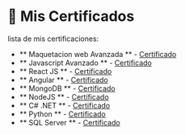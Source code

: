 # 📜 Mis Certificados

lista de mis certificaciones:

- ** Maquetacion web Avanzada ** - [Certificado](file:///C:/Users/PC-1/Downloads/Certificado-Maquetador-Web-Avanzado-Educaci%C3%B3nIT.pdf)
- ** Javascript Avanzado ** - [Certificado](file:///C:/Users/PC-1/Downloads/Certificado-Javascript-Desarrollador-Avanzado-Educaci%C3%B3nIT.pdf)
- ** React JS ** - [Certificado](https://udemy-certificate.s3.amazonaws.com/pdf/UC-f8bdad47-069a-474b-9519-fd4dd6521fbc.pdf)
- ** Angular ** - [Certificado](file:///C:/Users/PC-1/Downloads/Certificado-Angular-13-Educaci%C3%B3nIT.pdf)
- ** MongoDB ** - [Certificado](file:///C:/Users/PC-1/Downloads/Certificado-Introducci%C3%B3n-a-MongoDB-Educaci%C3%B3nIT.pdf)
- ** NodeJS ** - [Certificado](file:///C:/Users/PC-1/Downloads/Certificado-NodeJS-Backend-Educaci%C3%B3nIT.pdf)
- ** C# .NET ** - [Certificado](file:///C:/Users/PC-1/Downloads/Certificado-Introducci%C3%B3n-a-C%23-.NET-Educaci%C3%B3nIT.pdf)
- ** Python ** - [Certificado](file:///C:/Users/PC-1/Downloads/Lucas%20viveros.pdf)
- ** SQL Server ** - [Certificado](file:///C:/Users/PC-1/Downloads/lviveros.pdf)
